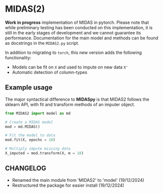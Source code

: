 # MIDAS(2)

**Work in progress** implementation of MIDAS in pytorch. Please note that while preliminary testing has been conducted on this implementation, it is still in the early stages of development and we cannot guarantee its performance. Documentation for the main model and methods can be found as docstrings in the `MIDAS2.py` script. 

In addition to migrating to `torch`, this new version adds the following functionality:

* Models can be fit on `X` and used to impute on new data `X'`
* Automatic detection of column-types

## Example usage

The major syntactical difference to **MIDASpy** is that MIDAS2 follows the sklearn API, with fit and transform methods of an imputer object.

```python
from MIDAS2 import model as md

# Create a MIDAS model
mod = md.MIDAS()

# Fit the model to data
mod.fit(X, epochs = 10)

# Multiply impute missing data
X_imputed = mod.transform(X, m = 10)
```

## CHANGELOG

* Renamed the main module from 'MIDAS2' to 'model' (19/12/2024)
* Restructured the package for easier install (19/12/2024)